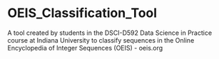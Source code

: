 # OEIS_Classification_Tool
A tool created by students in the DSCI-D592 Data Science in Practice course at Indiana University to classify sequences in the Online Encyclopedia of Integer Sequences (OEIS) - oeis.org
